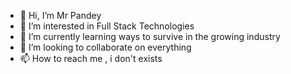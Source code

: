 - 👋 Hi, I’m Mr Pandey
- 👀 I’m interested in Full Stack Technologies
- 🌱 I’m currently learning ways to survive in the growing industry
- 💞️ I’m looking to collaborate on everything
- 📫 How to reach me , i don't exists


<!---
rajiv-birdeye/rajiv-birdeye is a ✨ special ✨ repository because its `README.md` (this file) appears on your GitHub profile.
You can click the Preview link to take a look at your changes.
--->
